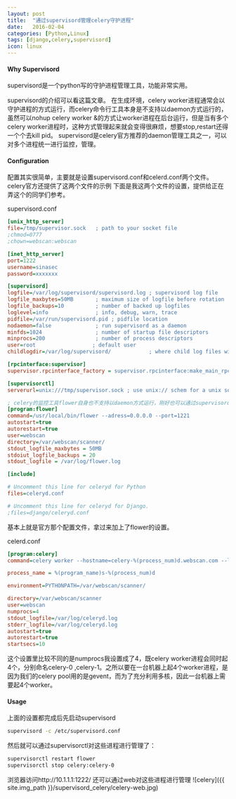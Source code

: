 ```yaml
---
layout: post
title:  "通过supervisord管理celery守护进程"
date:   2016-02-04
categories: [Python,Linux]
tags: [django,celery,supervisord]
icon: linux
---
```


#### Why Supervisord

supervisord是一个python写的守护进程管理工具，功能非常实用。

supervisord的介绍可以看这篇文章。 在生成环境，celery worker进程通常会以守护进程的方式运行，而celery命令行工具本身是不支持以daemon方式运行的，虽然可以nohup celery worker &的方式让worker进程在后台运行，但是当有多个celery worker进程时，这种方式管理起来就会变得很麻烦，想要stop,restart还得一个个去kill pid。 supervisord是celery官方推荐的daemon管理工具之一，可以对多个进程统一进行监控，管理。

#### Configuration

配置其实很简单，主要就是设置supervisord.conf和celerd.conf两个文件。celery官方还提供了这两个文件的示例
下面是我这两个文件的设置，提供给正在弄这个的同学们参考。

supervisord.conf

``` ini
[unix_http_server]
file=/tmp/supervisor.sock   ; path to your socket file
;chmod=0777
;chown=webscan:webscan

[inet_http_server]
port=1222
username=sinasec
password=xxxxxxx

[supervisord]
logfile=/var/log/supervisord/supervisord.log ; supervisord log file
logfile_maxbytes=50MB       ; maximum size of logfile before rotation
logfile_backups=10          ; number of backed up logfiles
loglevel=info               ; info, debug, warn, trace
pidfile=/var/run/supervisord.pid ; pidfile location
nodaemon=false              ; run supervisord as a daemon
minfds=1024                 ; number of startup file descriptors
minprocs=200                ; number of process descriptors
user=root                  ; default user
childlogdir=/var/log/supervisord/            ; where child log files will live

[rpcinterface:supervisor]
supervisor.rpcinterface_factory = supervisor.rpcinterface:make_main_rpcinterface

[supervisorctl]
serverurl=unix:///tmp/supervisor.sock ; use unix:// schem for a unix sockets.

; celery的监控工具flower自身也不支持以daemon方式运行，刚好也可以通过supervisord管理起来。
[program:flower]
command=/usr/local/bin/flower --adress=0.0.0.0 --port=1221 
autostart=true
autorestart=true
user=webscan
directory=/var/webscan/scanner/
stdout_logfile_maxbytes = 50MB
stdoiut_logfile_backups = 20
stdout_logfile = /var/log/flower.log

[include]

# Uncomment this line for celeryd for Python
files=celeryd.conf

# Uncomment this line for celeryd for Django.
;files=django/celeryd.conf

```

基本上就是官方那个配置文件，拿过来加上了flower的设置。

celerd.conf

``` ini
[program:celery]
command=celery worker --hostname=celery-%(process_num)d.webscan.com --loglevel=INFO

process_name = %(program_name)s-%(process_num)d

environment=PYTHONPATH=/var/webscan/scanner/

directory=/var/webscan/scanner
user=webscan
numprocs=4  
stdout_logfile=/var/log/celeryd.log
stderr_logfile=/var/log/celeryd.log
autostart=true
autorestart=true
startsecs=10
```

这个设置里比较不同的是numprocs我设置成了4，既celery worker进程会同时起4个，分别命名celery-0 ,celery-1。之所以要在一台机器上起4个worker进程，是因为我们的celery pool用的是gevent，而为了充分利用多核，因此一台机器上需要起4个worker。

#### Usage
上面的设置都完成后先启动supervisord


``` bash
supervisord -c /etc/supervisord.conf
```

然后就可以通过supervisorctl对这些进程进行管理了：

``` bash
supervisorctl restart flower
supervisorctl stop celery:celery-0
```

浏览器访问http://10.1.1.1:1222/ 还可以通过web对这些进程进行管理
![celery]({{ site.img_path }}/supervisord_celery/celery-web.jpg)

